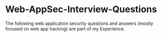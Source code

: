# Web-AppSec-Interview-Questions
The following web application security questions and answers (mostly focused on web app hacking) are part of  my Experience.
